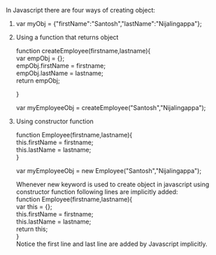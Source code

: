 In Javascript there are four ways of creating object: <br/>

1. var myObj = {"firstName":"Santosh","lastName":"Nijalingappa"}; <br/>

2. Using a function that returns object <br/>

    function createEmployee(firstname,lastname){ <br/>
        var empObj = {}; <br/>
        empObj.firstName = firstname; <br/>
        empObj.lastName = lastname; <br/>
        return empObj; <br/>

    } <br/>

    var myEmployeeObj = createEmployee("Santosh","Nijalingappa"); <br/>

3. Using constructor function <br/>

    function Employee(firstname,lastname){ <br/>
        this.firstName = firstname; <br/>
        this.lastName = lastname; <br/>
    } <br/>

    var myEmployeeObj = new Employee("Santosh","Nijalingappa"); <br/>

    Whenever new keyword is used to create object in javascript using constructor function following lines are implicitly added:<br/>
    function Employee(firstname,lastname){ <br/>
        var this = {}; <br/>
        this.firstName = firstname; <br/>
        this.lastName = lastname; <br/>
        return this; <br/>
    } <br/>
    Notice the first line and last line are added by Javascript implicitly. <br/>
